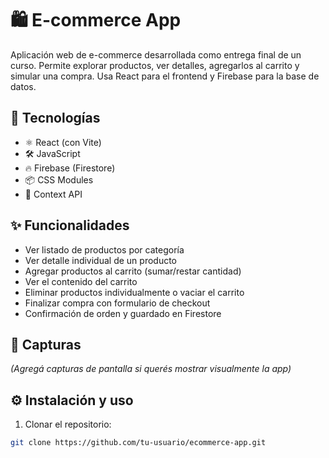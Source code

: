 # 🛍️ E-commerce App

Aplicación web de e-commerce desarrollada como entrega final de un curso. Permite explorar productos, ver detalles, agregarlos al carrito y simular una compra. Usa React para el frontend y Firebase para la base de datos.

## 🚀 Tecnologías

- ⚛️ React (con Vite)
- 🛠️ JavaScript
- 🔥 Firebase (Firestore)
- 📦 CSS Modules
- 🧠 Context API

## ✨ Funcionalidades

- Ver listado de productos por categoría
- Ver detalle individual de un producto
- Agregar productos al carrito (sumar/restar cantidad)
- Ver el contenido del carrito
- Eliminar productos individualmente o vaciar el carrito
- Finalizar compra con formulario de checkout
- Confirmación de orden y guardado en Firestore

## 📸 Capturas

_(Agregá capturas de pantalla si querés mostrar visualmente la app)_

## ⚙️ Instalación y uso

1. Clonar el repositorio:

```bash
git clone https://github.com/tu-usuario/ecommerce-app.git
